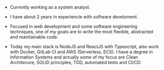 
- Currently working as a system analyst. 

- I have about 2 years in experiencie with software develoment. 

- Focused in web development and some software engineering techniques, one of my goals are to write the most flexible, abstracted and maintainable code. 

- Today my main stack is NodeJS and ReactJS with Typescript, also work with Docker, GitLab CI and AWS (Serverless, ECS). I have a degree in Information Systems and actually some of my focus are Clean Architecure, SOLID principles, TDD, automated tests and CI/CD. 
<!--
 I’m currently working on ...
- 🌱 I’m currently learning ...
- 👯 I’m looking to collaborate on ...
- 🤔 I’m looking for help with ...
- 💬 Ask me about ...
- 📫 How to reach me: ...
- 😄 Pronouns: ...
- ⚡ Fun fact: ...
-->
